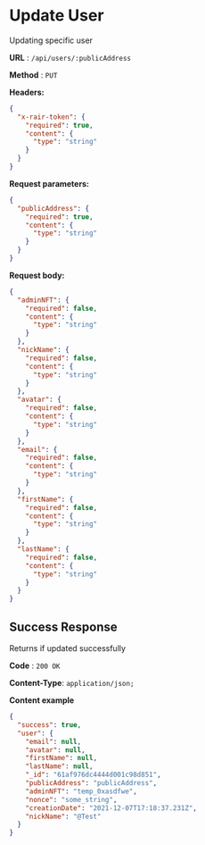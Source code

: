 # Update User

Updating specific user

**URL** : `/api/users/:publicAddress`

**Method** : `PUT`

**Headers:**

```json
{
  "x-rair-token": {
    "required": true,
    "content": {
      "type": "string"
    }
  }
}
```

**Request parameters:**

```json
{
  "publicAddress": {
    "required": true,
    "content": {
      "type": "string"
    }
  }
}
```

**Request body:**

```json
{
  "adminNFT": {
    "required": false,
    "content": {
      "type": "string"
    }
  },
  "nickName": {
    "required": false,
    "content": {
      "type": "string"
    }
  },
  "avatar": {
    "required": false,
    "content": {
      "type": "string"
    }
  },
  "email": {
    "required": false,
    "content": {
      "type": "string"
    }
  },
  "firstName": {
    "required": false,
    "content": {
      "type": "string"
    }
  },
  "lastName": {
    "required": false,
    "content": {
      "type": "string"
    }
  }
}
```

## Success Response

Returns if updated successfully

**Code** : `200 OK`

**Content-Type**: `application/json;`

**Content example**

```json
{
  "success": true,
  "user": {
    "email": null,
    "avatar": null,
    "firstName": null,
    "lastName": null,
    "_id": "61af976dc4444d001c98d851",
    "publicAddress": "publicAddress",
    "adminNFT": "temp_0xasdfwe",
    "nonce": "some_string",
    "creationDate": "2021-12-07T17:18:37.231Z",
    "nickName": "@Test"
  }
}
```

